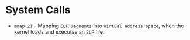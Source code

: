# System Calls

* `mmap(2)` - Mapping `ELF segments` into `virtual address space`, when the kernel loads and executes an `ELF` file.

